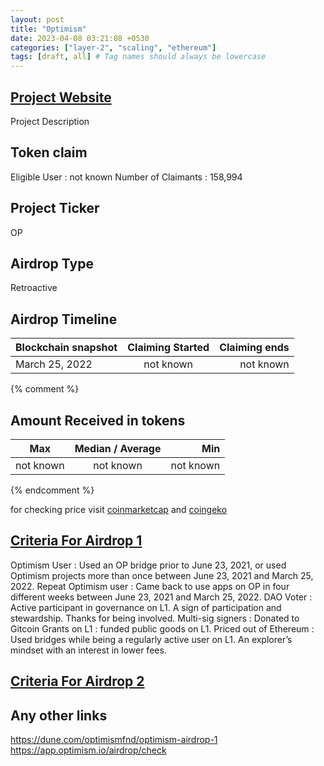 ```yaml
---
layout: post
title: "Optimism"
date: 2023-04-08 03:21:08 +0530
categories: ["layer-2", "scaling", "ethereum"]
tags: [draft, all] # Tag names should always be lowercase
---
```


## [Project Website](https://www.optimism.io/)

Project Description

## Token claim

Eligible User : not known
Number of Claimants : 158,994

## Project Ticker

OP

## Airdrop Type

Retroactive

## Airdrop Timeline

| Blockchain snapshot | Claiming Started | Claiming ends |
| ------------------- | :--------------: | ------------: |
| March 25, 2022      |    not known     |     not known |

{% comment %}

## Amount Received in tokens

| Max       | Median / Average |       Min |
| --------- | :--------------: | --------: |
| not known |    not known     | not known |

{% endcomment %}

for checking price visit [coinmarketcap](https://coinmarketcap.com/currencies/) and [coingeko](https://www.coingecko.com/en/coins/)

## [Criteria For Airdrop 1](https://community.optimism.io/docs/governance/airdrop-1/)

Optimism User : Used an OP bridge prior to June 23, 2021, or used Optimism projects more than once between June 23, 2021 and March 25, 2022.
Repeat Optimism user : Came back to use apps on OP in four different weeks between June 23, 2021 and March 25, 2022.
DAO Voter : Active participant in governance on L1. A sign of participation and stewardship. Thanks for being involved.
Multi-sig signers :
Donated to Gitcoin Grants on L1 : funded public goods on L1.
Priced out of Ethereum : Used bridges while being a regularly active user on L1. An explorer’s mindset with an interest in lower fees.

## [Criteria For Airdrop 2](https://community.optimism.io/docs/governance/airdrop-2/#airdrop-2-allocations)

## Any other links

<https://dune.com/optimismfnd/optimism-airdrop-1>
<https://app.optimism.io/airdrop/check>
